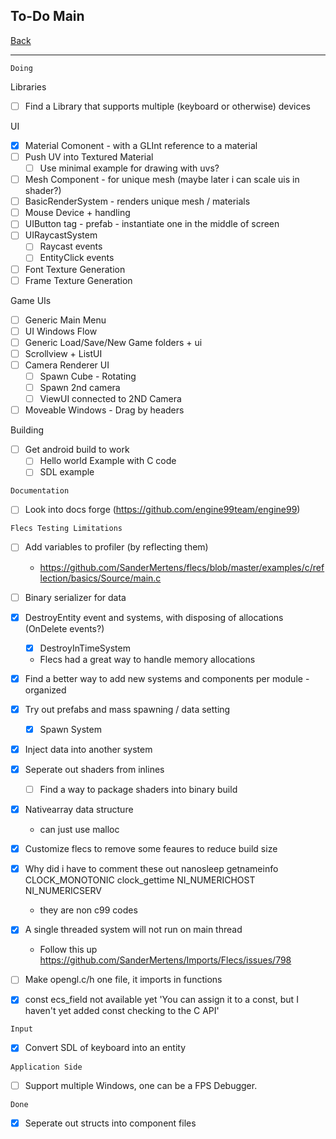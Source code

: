 To-Do Main
-----

[Back](../../readme.md)

-----

`Doing`

Libraries
- [ ] Find a Library that supports multiple (keyboard or otherwise) devices

UI
- [x] Material Comonent - with a GLInt reference to a material
- [ ] Push UV into Textured Material
    - [ ] Use minimal example for drawing with uvs?

- [ ] Mesh Component - for unique mesh (maybe later i can scale uis in shader?)
- [ ] BasicRenderSystem - renders unique mesh / materials
- [ ] Mouse Device + handling
- [ ] UIButton tag - prefab - instantiate one in the middle of screen
- [ ] UIRaycastSystem
    - [ ] Raycast events
    - [ ] EntityClick events
- [ ] Font Texture Generation
- [ ] Frame Texture Generation

Game UIs
- [ ] Generic Main Menu
- [ ] UI Windows Flow
- [ ] Generic Load/Save/New Game folders + ui
- [ ] Scrollview + ListUI
- [ ] Camera Renderer UI
    - [ ] Spawn Cube - Rotating
    - [ ] Spawn 2nd camera
    - [ ] ViewUI connected to 2ND Camera
- [ ] Moveable Windows - Drag by headers

Building
- [ ] Get android build to work
    - [ ] Hello world Example with C code
    - [ ] SDL example

`Documentation`
- [ ] Look into docs forge (https://github.com/engine99team/engine99)

`Flecs Testing Limitations`
- [ ] Add variables to profiler (by reflecting them)
    - https://github.com/SanderMertens/flecs/blob/master/examples/c/reflection/basics/Source/main.c
- [ ] Binary serializer for data

- [x] DestroyEntity event and systems, with disposing of allocations (OnDelete events?)
    - [x] DestroyInTimeSystem
    - Flecs had a great way to handle memory allocations
- [x] Find a better way to add new systems and components per module - organized
- [x] Try out prefabs and mass spawning / data setting
    - [x] Spawn System
- [x] Inject data into another system
- [x] Seperate out shaders from inlines
    - [ ] Find a way to package shaders into binary build
- [x] Nativearray data structure
    - can just use malloc
- [x] Customize flecs to remove some feaures to reduce build size
- [x] Why did i have to comment these out
    nanosleep getnameinfo CLOCK_MONOTONIC clock_gettime NI_NUMERICHOST NI_NUMERICSERV
    - they are non c99 codes
- [x] A single threaded system will not run on main thread
    - Follow this up
    https://github.com/SanderMertens/Imports/Flecs/issues/798
- [ ] Make opengl.c/h one file, it imports in functions
- [x] const ecs_field not available yet
    'You can assign it to a const, but I haven't yet added const checking to the C API'

`Input`
- [x] Convert SDL of keyboard into an entity

`Application Side`
- [ ] Support multiple Windows, one can be a FPS Debugger.

`Done`

- [x] Seperate out structs into component files